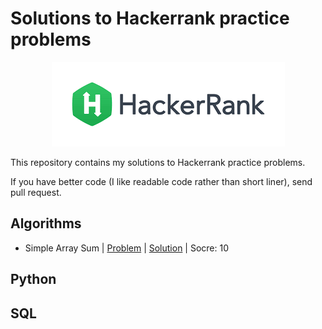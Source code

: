 

# Solutions to Hackerrank practice problems

<p align="center"><a href="https://www.hackerrank.com"><img src="https://github.com/qianzhangut/HackerRankPractice/blob/master/hack.png" ></a></p>

This repository contains my solutions to Hackerrank practice problems.

If you have better code (I like readable code rather than short liner), send pull request.



## Algorithms

- Simple Array Sum | [Problem](https://www.hackerrank.com/challenges/simple-array-sum/problem) | [Solution](https://github.com/qianzhangut/HackerRankPractice/blob/master/Algorithms/Simple%20Array%20Sum.py) | Socre: 10

## Python


## SQL
